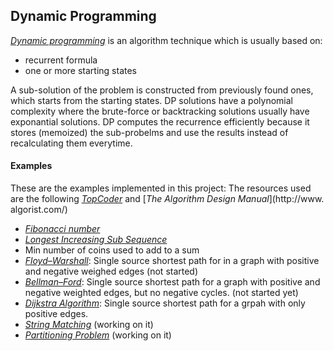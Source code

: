 ## Dynamic Programming 
[_Dynamic programming_](http://en.wikipedia.org/wiki/Dynamic_programming) is an algorithm technique which is usually based on: 
* recurrent formula
* one or more starting states

A sub-solution of the problem is constructed from previously found ones, which starts from the starting states.
DP solutions have a polynomial complexity where the brute-force or backtracking solutions usually have exponantial solutions.
DP computes the recurrence efficiently because it stores (memoized) the sub-probelms and use the results instead of recalculating them everytime.

#### Examples
These are the examples implemented in this project:
The resources used are the following 
[_TopCoder_](http://community.topcoder.com/tc?module=Static&d1=tutorials&d2=dynProg) and [_The Algorithm Design Manual_](http://www. algorist.com/)

* [_Fibonacci number_](http://en.wikipedia.org/wiki/Fibonacci_number)
* [_Longest Increasing Sub Sequence_](http://en.wikipedia.org/wiki/Longest_increasing_subsequence)
* Min number of coins used to add to a sum
* [_Floyd–Warshall_](http://en.wikipedia.org/wiki/Floyd-Warshall_algorithm): Single source shortest path for in a graph with positive and negative weighed edges (not started)
* [_Bellman–Ford_](http://en.wikipedia.org/wiki/Bellman-Ford_algorithm): Single source shortest path for a graph with positive and negative weighted edges, but no negative cycles. (not started yet)
* [_Dijkstra Algorithm_](http://en.wikipedia.org/wiki/Dijkstra%27s_algorithm): Single source shortest path for a grpah with only positive edges.
* [_String Matching_](http://en.wikipedia.org/wiki/String_searching_algorithm) (working on it)
* [_Partitioning Problem_](http://en.wikipedia.org/wiki/Partition_problem) (working on it)
